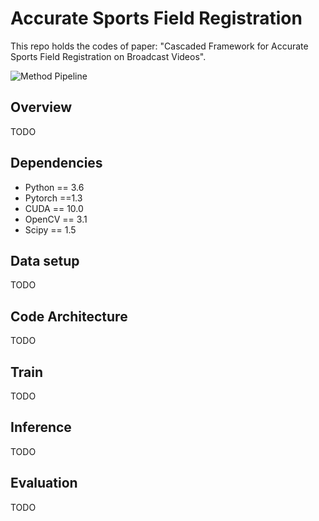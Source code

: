 ﻿# Accurate Sports Field Registration


This repo holds the codes of paper: "Cascaded Framework for Accurate Sports Field Registration on Broadcast Videos". 


![Method Pipeline](./pics/pipeline.png)


## Overview

TODO

## Dependencies

* Python == 3.6
* Pytorch ==1.3
* CUDA == 10.0
* OpenCV == 3.1
* Scipy == 1.5

## Data setup

TODO

## Code Architecture

TODO

## Train

TODO

## Inference

TODO

## Evaluation

TODO




